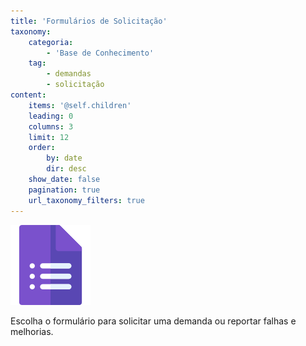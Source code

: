 ```yaml
---
title: 'Formulários de Solicitação'
taxonomy:
    categoria:
        - 'Base de Conhecimento'
    tag:
        - demandas
        - solicitação
content:
    items: '@self.children'
    leading: 0
    columns: 3
    limit: 12
    order:
        by: date
        dir: desc
    show_date: false
    pagination: true
    url_taxonomy_filters: true
---
```


![Formulário Icons](forms.png)

Escolha o formulário para solicitar uma demanda ou reportar falhas e melhorias.